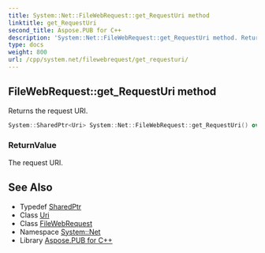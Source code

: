 ```yaml
---
title: System::Net::FileWebRequest::get_RequestUri method
linktitle: get_RequestUri
second_title: Aspose.PUB for C++
description: 'System::Net::FileWebRequest::get_RequestUri method. Returns the request URI in C++.'
type: docs
weight: 800
url: /cpp/system.net/filewebrequest/get_requesturi/
---
```

## FileWebRequest::get_RequestUri method


Returns the request URI.

```cpp
System::SharedPtr<Uri> System::Net::FileWebRequest::get_RequestUri() override
```


### ReturnValue

The request URI.

## See Also

* Typedef [SharedPtr](../../../system/sharedptr/)
* Class [Uri](../../../system/uri/)
* Class [FileWebRequest](../)
* Namespace [System::Net](../../)
* Library [Aspose.PUB for C++](../../../)

